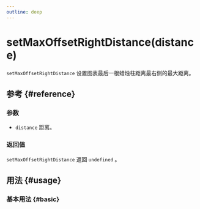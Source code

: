 ```yaml
---
outline: deep
---
```


# setMaxOffsetRightDistance(distance)
`setMaxOffsetRightDistance` 设置图表最后一根蜡烛柱距离最右侧的最大距离。

## 参考 {#reference}
<!-- @include: @/@views/api/references/instance/setMaxOffsetRightDistance.md -->

### 参数
- `distance` 距离。

### 返回值
`setMaxOffsetRightDistance` 返回 `undefined` 。

## 用法 {#usage}
<script setup>
import SetMaxOffsetRightDistance from '../../../@views/api/samples/setMaxOffsetRightDistance/index.vue'
</script>

### 基本用法 {#basic}
<SetMaxOffsetRightDistance/>